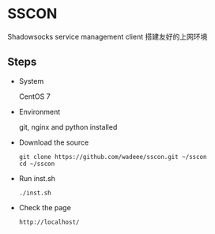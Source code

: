# SSCON

Shadowsocks service management client
搭建友好的上网环境

## Steps

+ System

    CentOS 7

+ Environment

    git, nginx and python installed

+ Download the source

    ```shell script
    git clone https://github.com/wadeee/sscon.git ~/sscon
    cd ~/sscon
    ```

+ Run inst.sh

    ```shell script
    ./inst.sh
    ```

+ Check the page

    ```text
    http://localhost/
    ```
